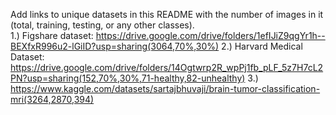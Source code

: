 Add links to unique datasets in this README with the number of images in it (total, training, testing, or any other classes).  
1.) Figshare dataset: https://drive.google.com/drive/folders/1efIJiZ9qgYr1h--BEXfxR996u2-lGiID?usp=sharing(3064,70%,30%)
2.) Harvard Medical Dataset: https://drive.google.com/drive/folders/14Ogtwrp2R_wpPj1fb_pLF_5z7H7cL2PN?usp=sharing(152,70%,30%,71-healthy,82-unhealthy)
3.) https://www.kaggle.com/datasets/sartajbhuvaji/brain-tumor-classification-mri(3264,2870,394)

